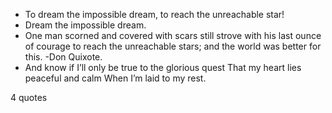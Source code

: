  - To dream the impossible dream, to reach the unreachable star!
 - Dream the impossible dream.
 - One man scorned and covered with scars still strove with his last ounce of courage to reach the unreachable stars; and the world was better for this. -Don Quixote.
 - And know if I’ll only be true to the glorious quest That my heart lies peaceful and calm When I’m laid to my rest.

4 quotes